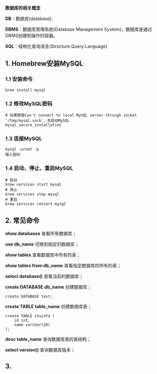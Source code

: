 **数据库的相关概念**

**DB**：数据库(database);

**DBMS**：数据库管理系统(Database Management System)。数据库是通过DBMS创建和操作的容器。

**SQL**：结构化查询语言(Structure Query Language)

## 1. Homebrew安装MySQL

### 1.1 安装命令

````shell
brew install mysql
````

### 1.2 修改MySQL密码

````shell
# 如果报错Can't connect to local MySQL server through socket '/tmp/mysql.sock'，先启动MySQL
mysql_secure_installation
````

### 1.3 连接MySQL

````shell
mysql -uroot -p
输入密码
````

### 1.4 启动、停止、重启MySQL

````shell
# 启动
brew services start mysql
# 停止
brew services stop mysql
# 重启
brew services restart mysql
````

## 2. 常见命令

**show databases** 查看所有数据库；

**use db_name** 切换到指定的数据库；

**show tables** 查看数据库中所有的表；

**show tables from db_name** 查看指定数据库的所有的表；

**select database()** 查看当前的数据库；

**create DATABASE db_name** 创建数据库；

````shell
create DATABASE test;
````

**create TABLE  table_name** 创建数据库表；

````shell
create TABLE stuinfo (
	id int,
	name varchar(20)
);
````

**desc table_name** 查询数据库表的表结构；

**select version()** 查询数据库版本；

## 3. 

